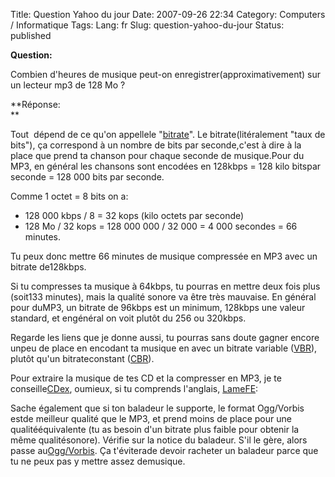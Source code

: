 Title: Question Yahoo du jour
Date: 2007-09-26 22:34
Category: Computers / Informatique
Tags:
Lang: fr
Slug: question-yahoo-du-jour
Status: published

**Question:**  

<div class="\"hitcitation\"">

Combien d'heures de musique peut-on enregistrer(approximativement) sur un lecteur mp3 de 128 Mo ?  

</div>

  

**Réponse:  
**

Tout  dépend de ce qu'on appellele "[bitrate](\%22http://fr.wikipedia.org/wiki/Bitrate\%22)". Le bitrate(litéralement "taux de bits"), ça correspond à un nombre de bits par seconde,c'est à dire à la place que prend ta chanson pour chaque seconde de musique.Pour du MP3, en général les chansons sont encodées en 128kbps = 128 kilo bitspar seconde = 128 000 bits par seconde.  
  
Comme 1 octet = 8 bits on a:  

-   128 000 kbps / 8 = 32 kops (kilo octets par seconde)
-   128 Mo / 32 kops = 128 000 000 / 32 000 = 4 000 secondes = 66 minutes.

Tu peux donc mettre 66 minutes de musique compressée en MP3 avec un bitrate de128kbps.  
  
Si tu compresses ta musique à 64kbps, tu pourras en mettre deux fois plus (soit133 minutes), mais la qualité sonore va être très mauvaise. En général pour duMP3, un bitrate de 96kbps est un minimum, 128kbps une valeur standard, et engénéral on voit plutôt du 256 ou 320kbps.  
  
Regarde les liens que je donne aussi, tu pourras sans doute gagner encore unpeu de place en encodant ta musique en avec un bitrate variable ([VBR](\%22http://fr.wikipedia.org/wiki/Variable_bit_rate\%22)), plutôt qu'un bitrateconstant ([CBR](\%22http://fr.wikipedia.org/wiki/Constant_bit_rate\%22)).  
  
Pour extraire la musique de tes CD et la compresser en MP3, je te conseille[CDex](\%22http://www.clubic.com/telecharger-fiche9645-cdex.html\%22), oumieux, si tu comprends l'anglais, [LameFE](\%22http://www.clubic.com/telecharger-fiche11043-lamefe.html\%22):  
  
Sache également que si ton baladeur le supporte, le format Ogg/Vorbis  estde meilleur qualité que le MP3, et prend moins de place pour une qualitééquivalente (tu as besoin d'un bitrate plus faible pour obtenir la même qualitésonore). Vérifie sur la notice du baladeur. S'il le gère, alors passe au[Ogg/Vorbis](\%22http://fr.wikipedia.org/wiki/Ogg_vorbis\%22). Ça t'éviterade devoir racheter un baladeur parce que tu ne peux pas y mettre assez demusique.

